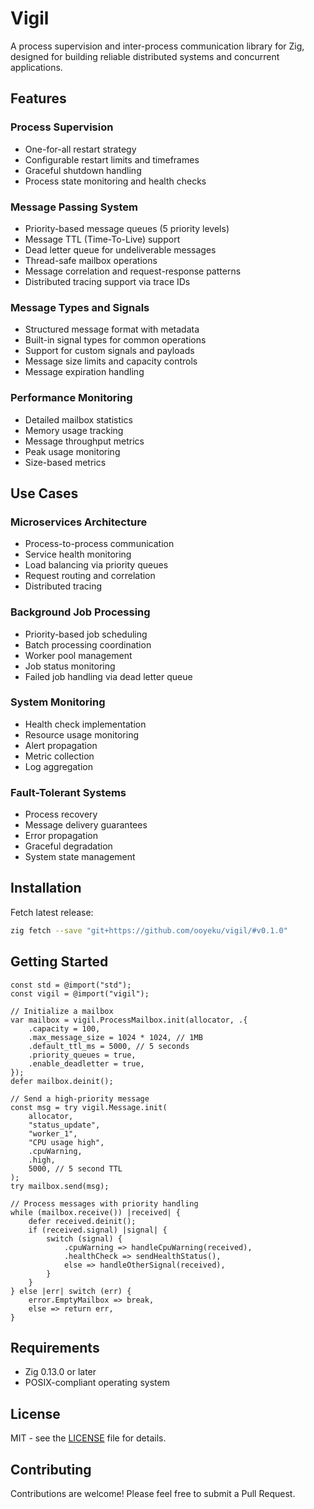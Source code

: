 # Vigil

A process supervision and inter-process communication library for Zig, designed for building reliable distributed systems and concurrent applications.

## Features

### Process Supervision
- One-for-all restart strategy
- Configurable restart limits and timeframes
- Graceful shutdown handling
- Process state monitoring and health checks

### Message Passing System
- Priority-based message queues (5 priority levels)
- Message TTL (Time-To-Live) support
- Dead letter queue for undeliverable messages
- Thread-safe mailbox operations
- Message correlation and request-response patterns
- Distributed tracing support via trace IDs

### Message Types and Signals
- Structured message format with metadata
- Built-in signal types for common operations
- Support for custom signals and payloads
- Message size limits and capacity controls
- Message expiration handling

### Performance Monitoring
- Detailed mailbox statistics
- Memory usage tracking
- Message throughput metrics
- Peak usage monitoring
- Size-based metrics

## Use Cases

### Microservices Architecture
- Process-to-process communication
- Service health monitoring
- Load balancing via priority queues
- Request routing and correlation
- Distributed tracing

### Background Job Processing
- Priority-based job scheduling
- Batch processing coordination
- Worker pool management
- Job status monitoring
- Failed job handling via dead letter queue

### System Monitoring
- Health check implementation
- Resource usage monitoring
- Alert propagation
- Metric collection
- Log aggregation

### Fault-Tolerant Systems
- Process recovery
- Message delivery guarantees
- Error propagation
- Graceful degradation
- System state management

## Installation
Fetch latest release:

```bash
zig fetch --save "git+https://github.com/ooyeku/vigil/#v0.1.0"
```

## Getting Started

```zig
const std = @import("std");
const vigil = @import("vigil");

// Initialize a mailbox
var mailbox = vigil.ProcessMailbox.init(allocator, .{
    .capacity = 100,
    .max_message_size = 1024 * 1024, // 1MB
    .default_ttl_ms = 5000, // 5 seconds
    .priority_queues = true,
    .enable_deadletter = true,
});
defer mailbox.deinit();

// Send a high-priority message
const msg = try vigil.Message.init(
    allocator,
    "status_update",
    "worker_1",
    "CPU usage high",
    .cpuWarning,
    .high,
    5000, // 5 second TTL
);
try mailbox.send(msg);

// Process messages with priority handling
while (mailbox.receive()) |received| {
    defer received.deinit();
    if (received.signal) |signal| {
        switch (signal) {
            .cpuWarning => handleCpuWarning(received),
            .healthCheck => sendHealthStatus(),
            else => handleOtherSignal(received),
        }
    }
} else |err| switch (err) {
    error.EmptyMailbox => break,
    else => return err,
}
```

## Requirements
- Zig 0.13.0 or later
- POSIX-compliant operating system

## License

MIT - see the [LICENSE](LICENSE) file for details.

## Contributing

Contributions are welcome! Please feel free to submit a Pull Request.
